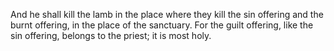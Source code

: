 And he shall kill the lamb in the place where they kill the sin offering and the burnt offering, in the place of the sanctuary. For the guilt offering, like the sin offering, belongs to the priest; it is most holy.
